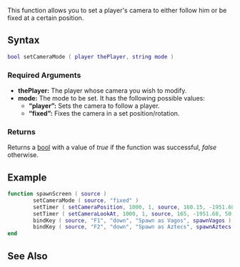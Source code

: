 This function allows you to set a player's camera to either follow him or be fixed at a certain position.

Syntax
------

``` lua
bool setCameraMode ( player thePlayer, string mode )
```

### Required Arguments

-   **thePlayer:** The player whose camera you wish to modify.
-   **mode:** The mode to be set. It has the following possible values:
    -   **“player”:** Sets the camera to follow a player.
    -   **“fixed”:** Fixes the camera in a set position/rotation.

### Returns

Returns a [bool](/bool.md "wikilink") with a value of *true* if the function was successful, *false* otherwise.

Example
-------

``` lua
function spawnScreen ( source )
        setCameraMode ( source, "fixed" )                                     -- Make the camera fixed (instead of following the player)
        setTimer ( setCameraPosition, 1000, 1, source, 160.15, -1951.68, 50 ) -- Set the coordinates of the camera
        setTimer ( setCameraLookAt, 1000, 1, source, 165, -1951.68, 50 )      -- Make the camera look at specified coordinates
        bindKey ( source, "F1", "down", "Spawn as Vagos", spawnVagos )        -- Bind spawn key (function spawnVagos is not given here)
        bindKey ( source, "F2", "down", "Spawn as Aztecs", spawnAztecs )      -- Bind spawn key (function spawnAztecs is not given here)
end
```

See Also
--------
